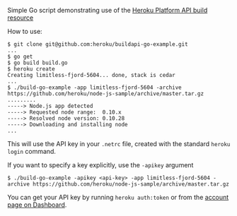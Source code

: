 Simple Go script demonstrating use of the [Heroku Platform API build resource](https://devcenter.heroku.com/articles/build-and-release-using-the-api)

How to use:

```term
$ git clone git@github.com:heroku/buildapi-go-example.git
...
$ go get
$ go build build.go
$ heroku create
Creating limitless-fjord-5604... done, stack is cedar
...
$ ./build-go-example -app limitless-fjord-5604 -archive https://github.com/heroku/node-js-sample/archive/master.tar.gz
.........
-----> Node.js app detected
-----> Requested node range:  0.10.x
-----> Resolved node version: 0.10.28
-----> Downloading and installing node
...
```
This will use the API key in your `.netrc` file, created with the standard `heroku login` command.

If you want to specify a key explicitly, use the `-apikey` argument

    $ ./build-go-example -apikey <api-key> -app limitless-fjord-5604 -archive https://github.com/heroku/node-js-sample/archive/master.tar.gz

You can get your API key by running `heroku auth:token` or from the [account page on Dashboard](https://dashboard.heroku.com/account).
